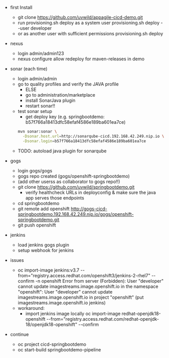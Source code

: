 * first Install
    * git clone https://github.com/uvwild/appagile-cicd-demo.git
    * run provisioning.sh deploy as a system user 
        provisioning.sh deploy --user developer
    * or as another user with sufficient permissions
        provisioning.sh deploy

* nexus
    * login admin/admin123
    * nexus configure allow redeploy for maven-releases in demo 

* sonar (each time)
    * login admin/admin
    * go to quality profiles and verify the JAVA profile
        * ELSE
        * go to administration/marketplace 
        * install SonarJava plugin
        * restart sonar!!
    * test sonar setup
        * get deploy key (e.g. springbootdemo: b57f766a18413dfc58efaf4586e189ba601ea7ce)
        ```sh
        mvn sonar:sonar \
          -Dsonar.host.url=http://sonarqube-cicd.192.168.42.249.nip.io \
          -Dsonar.login=b57f766a18413dfc58efaf4586e189ba601ea7ce
        ```
    * TODO: autoload java plugin for sonarqube

* gogs
    * login gogs/gogs
    * gogs repo created (gogs/openshift-springbootdemo)
    * (add other userss as collaborator to gogs repo!!)
    * git clone https://github.com/uvwild/springbootdemo.git
        * verify healthcheck URLs in deployconfig & make sure the java app serves those endpoints
    * cd springbootdemo
    * git remote add openshift http://gogs-cicd-springbootdemo.192.168.42.249.nip.io/gogs/openshift-springbootdemo.git    
    * git push openshift


* jenkins
    * load jenkins gogs plugin
    * setup webhook for jenkins



* issues

    * oc import-image jenkins:v3.7 --from="registry.access.redhat.com/openshift3/jenkins-2-rhel7" --confirm -n openshift
      Error from server (Forbidden): User "developer" cannot update imagestreams.image.openshift.io in the namespace "openshift": User "developer" cannot update imagestreams.image.openshift.io in project "openshift" (put imagestreams.image.openshift.io jenkins)
    *  workaround: <br>
         * import jenkins image locally
            oc import-image redhat-openjdk18-openshift --from="registry.access.redhat.com/redhat-openjdk-18/openjdk18-openshift" --confirm


* continue
    * oc project cicd-springbootdemo
    * oc start-build springbootdemo-pipeline

